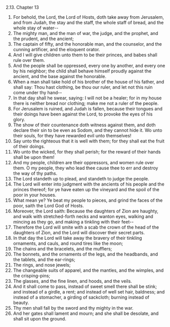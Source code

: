 2.13. Chapter 13
1. For behold, the Lord, the Lord of Hosts, doth take away from Jerusalem, and from Judah, the stay and the staff, the whole staff of bread, and the whole stay of water--
2. The mighty man, and the man of war, the judge, and the prophet, and the prudent, and the ancient;
3. The captain of fifty, and the honorable man, and the counselor, and the cunning artificer, and the eloquent orator.
4. And I will give children unto them to be their princes, and babes shall rule over them.
5. And the people shall be oppressed, every one by another, and every one by his neighbor; the child shall behave himself proudly against the ancient, and the base against the honorable.
6. When a man shall take hold of his brother of the house of his father, and shall say: Thou hast clothing, be thou our ruler, and let not this ruin come under thy hand--
7. In that day shall he swear, saying: I will not be a healer; for in my house there is neither bread nor clothing; make me not a ruler of the people.
8. For Jerusalem is ruined, and Judah is fallen, because their tongues and their doings have been against the Lord, to provoke the eyes of his glory.
9. The show of their countenance doth witness against them, and doth declare their sin to be even as Sodom, and they cannot hide it. Wo unto their souls, for they have rewarded evil unto themselves!
10. Say unto the righteous that it is well with them; for they shall eat the fruit of their doings.
11. Wo unto the wicked, for they shall perish; for the reward of their hands shall be upon them!
12. And my people, children are their oppressors, and women rule over them. O my people, they who lead thee cause thee to err and destroy the way of thy paths.
13. The Lord standeth up to plead, and standeth to judge the people.
14. The Lord will enter into judgment with the ancients of his people and the princes thereof; for ye have eaten up the vineyard and the spoil of the poor in your houses.
15. What mean ye? Ye beat my people to pieces, and grind the faces of the poor, saith the Lord God of Hosts.
16. Moreover, the Lord saith: Because the daughters of Zion are haughty, and walk with stretched-forth necks and wanton eyes, walking and mincing as they go, and making a tinkling with their feet--
17. Therefore the Lord will smite with a scab the crown of the head of the daughters of Zion, and the Lord will discover their secret parts.
18. In that day the Lord will take away the bravery of their tinkling ornaments, and cauls, and round tires like the moon;
19. The chains and the bracelets, and the mufflers;
20. The bonnets, and the ornaments of the legs, and the headbands, and the tablets, and the ear-rings;
21. The rings, and nose jewels;
22. The changeable suits of apparel, and the mantles, and the wimples, and the crisping-pins;
23. The glasses, and the fine linen, and hoods, and the veils.
24. And it shall come to pass, instead of sweet smell there shall be stink; and instead of a girdle, a rent; and instead of well set hair, baldness; and instead of a stomacher, a girding of sackcloth; burning instead of beauty.
25. Thy men shall fall by the sword and thy mighty in the war.
26. And her gates shall lament and mourn; and she shall be desolate, and shall sit upon the ground.

